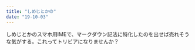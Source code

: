 ```yaml
---
title: "しめじとかの"
date: "19-10-03"
---
```


しめじとかのスマホ用IMEで、マークダウン記法に特化したのを出せば売れそうな気がする。これってトリビアになりませんか？

